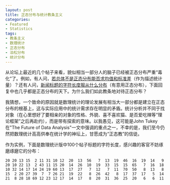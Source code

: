 ```yaml
---
layout: post
title: 正态分布与统计教条主义
categories:
- Featured
- Statistics
tags:
- 教条主义
- 数理统计
- 正态分布
- 泊松分布
- 统计分布
---
```


从论坛上最近的几个帖子来看，貌似相当一部分人的脑子已经被正态分布严重“毒化”了。例如，有人问，[若总体不是正态分布能否求均值和标准差](http://cos.name/bbs/read.php?tid=14078)（作为描述统计量）？还有人问，[新闻标题的字符长度服从什么分布](http://cos.name/bbs/read.php?tid=14065)（有意用正态分布），下面回复中也几乎都是正态分布的天下。为什么我们如此教条地对待正态分布？

我猜想，一个致命的原因就是数理统计的理论发展有相当大一部分都是建立在正态分布的根基上，这与实际应用中的统计需求存在明显的矛盾。统计分析并不同于找对象（在心里想好了要相亲的对象的性格、外貌、喜不喜欢猫、是否爱吃辣等“理论框架”之后再赴约），而是带有探索的意味。以我愚见，这可能是John Tukey在"The Future of Data Analysis"一文中强调的重点之一，不幸的是，我们至今仍然把数理统计高高供奉在统计学的神坛上，甘愿成为“正态教”的信徒。

作为实例，下面是数理统计版中100个帖子标题的字符长度，感兴趣的客官不妨琢磨琢磨它的分布：

    
    20 20 13 15  2 11 31 10 12  20  13  56   7  13  19  46  16  19  14   9
    20 10 22 13  2 43 11 15 20  14  26  10  19  33  15  15  65   7  16  18
    10 32 14 17 14 24 19 60 13  17  27   7  12   7  11  70  50   8  13   8
    15  2 20 27 39  7  7 26 21  19  22   8  26  42   8  17  37  17   5  14
    21  8 28 18 69 12 23 12 17  14  17   8  20  31  36  25  20   6   6  11
